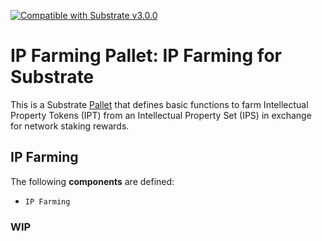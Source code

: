 [![Compatible with Substrate v3.0.0](https://img.shields.io/badge/Substrate-v3.0.0-E6007A)](https://github.com/paritytech/substrate/releases/tag/v3.0.0)

# IP Farming Pallet: IP Farming for Substrate

This is a Substrate [Pallet](https://substrate.dev/docs/en/knowledgebase/runtime/pallets) that defines basic functions
to farm Intellectual Property Tokens (IPT) from an Intellectual Property Set (IPS) in exchange for network staking rewards.

## IP Farming

The following **components** are defined:

- `IP Farming`

### WIP
